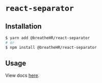 # `react-separator`

## Installation

```sh
$ yarn add @breatheHR/react-separator
# or
$ npm install @breatheHR/react-separator
```

## Usage

View docs [here](https://radix-ui.com/primitives/docs/components/separator).
